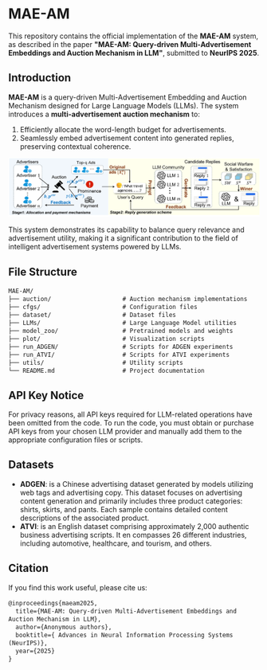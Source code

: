 # MAE-AM

This repository contains the official implementation of the **MAE-AM** system, as described in the paper **"MAE-AM: Query-driven Multi-Advertisement Embeddings and Auction Mechanism in LLM"**, submitted to **NeurIPS 2025**.

## Introduction

**MAE-AM** is a query-driven Multi-Advertisement Embedding and Auction Mechanism designed for Large Language Models (LLMs). The system introduces a **multi-advertisement auction mechanism** to:

1. Efficiently allocate the word-length budget for advertisements.
2. Seamlessly embed advertisement content into generated replies, preserving contextual coherence.

![fig.png](fig.png)

This system demonstrates its capability to balance query relevance and advertisement utility, making it a significant contribution to the field of intelligent advertisement systems powered by LLMs.

## File Structure

```
MAE-AM/
├── auction/                    # Auction mechanism implementations
├── cfgs/                       # Configuration files
├── dataset/                    # Dataset files
├── LLMs/                       # Large Language Model utilities
├── model_zoo/                  # Pretrained models and weights
├── plot/                       # Visualization scripts
├── run_ADGEN/                  # Scripts for ADGEN experiments
├── run_ATVI/                   # Scripts for ATVI experiments
├── utils/                      # Utility scripts
└── README.md                   # Project documentation
```

## API Key Notice
For privacy reasons, all API keys required for LLM-related operations have been omitted from the code. To run the code, you must obtain or purchase API keys from your chosen LLM provider and manually add them to the appropriate configuration files or scripts.

## Datasets

* **ADGEN**: is a Chinese advertising dataset generated by models utilizing web tags and advertising copy. This dataset focuses on advertising content generation and primarily includes three product categories: shirts, skirts, and pants. Each sample contains detailed content descriptions of the associated product.
* **ATVI**: is an English dataset comprising approximately 2,000 authentic business advertising scripts. It en compasses 26 different industries, including automotive, healthcare, and tourism, and others.

## Citation

If you find this work useful, please cite us:

```
@inproceedings{maeam2025,
  title={MAE-AM: Query-driven Multi-Advertisement Embeddings and Auction Mechanism in LLM},
  author={Anonymous authors},
  booktitle={ Advances in Neural Information Processing Systems (NeurIPS)},
  year={2025}
}
```
